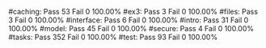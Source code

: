 #caching:
	Pass 53 Fail 0 100.00%
#ex3:
	Pass 3 Fail 0 100.00%
#files:
	Pass 3 Fail 0 100.00%
#interface:
	Pass 6 Fail 0 100.00%
#intro:
	Pass 31 Fail 0 100.00%
#model:
	Pass 45 Fail 0 100.00%
#secure:
	Pass 4 Fail 0 100.00%
#tasks:
	Pass 352 Fail 0 100.00%
#test:
	Pass 93 Fail 0 100.00%
